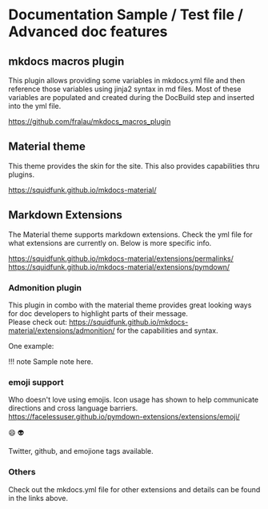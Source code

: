 # Documentation Sample / Test file / Advanced doc features

## mkdocs macros plugin

This plugin allows providing some variables in mkdocs.yml file and then reference those variables using jinja2 syntax in md files.  Most of these variables are populated and created during the DocBuild step and inserted into the yml file.

https://github.com/fralau/mkdocs_macros_plugin

## Material theme

This theme provides the skin for the site.  This also provides capabilities thru plugins.  

https://squidfunk.github.io/mkdocs-material/

## Markdown Extensions

The Material theme supports markdown extensions.  Check the yml file for what extensions are currently on.  Below is more specific info.  

https://squidfunk.github.io/mkdocs-material/extensions/permalinks/
https://squidfunk.github.io/mkdocs-material/extensions/pymdown/

### Admonition plugin

This plugin in combo with the material theme provides great looking ways for doc developers to highlight parts of their message.  
Please check out: https://squidfunk.github.io/mkdocs-material/extensions/admonition/ for the capabilities and syntax.  

One example:

!!! note
    Sample note here.

### emoji support

Who doesn't love using emojis. Icon usage has shown to help communicate directions and cross language barriers.  
https://facelessuser.github.io/pymdown-extensions/extensions/emoji/

:smile: :alien:

Twitter, github, and emojione tags available.  

### Others

Check out the mkdocs.yml file for other extensions and details can be found in the links above.